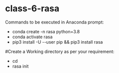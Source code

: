 # class-6-rasa

Commands to be executed in Anaconda prompt:
- conda create -n rasa python=3.8
- conda activate rasa
- pip3 install -U --user pip && pip3 install rasa

#Create a Working directory as per your requirement:
- cd <workdir>
- rasa init

